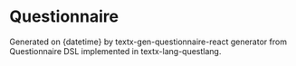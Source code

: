 # Questionnaire

Generated on {datetime} by textx-gen-questionnaire-react generator from
Questionnaire DSL implemented in textx-lang-questlang.
